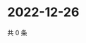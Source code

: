 # 2022-12-26

共 0 条

<!-- BEGIN WEIBO -->
<!-- 最后更新时间 Mon Dec 26 2022 17:13:34 GMT+0800 (China Standard Time) -->

<!-- END WEIBO -->
